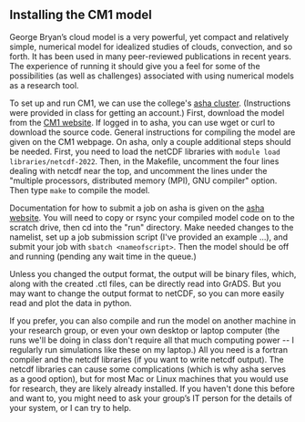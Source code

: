 ## Installing the CM1 model
George Bryan’s cloud model is a very powerful, yet compact and relatively simple, numerical model for idealized studies of clouds, convection, and so forth.  It has been used in many peer-reviewed publications in recent years. The experience of running it should give you a feel for some of the possibilities (as well as challenges) associated with using numerical models as a research tool.

To set up and run CM1, we can use the college's [asha cluster](https://www.engr.colostate.edu/ets/asha-cluster/). (Instructions were provided in class for getting an account.) First, download the model from the [CM1 website](https://www2.mmm.ucar.edu/people/bryan/cm1/). If logged in to asha, you can use wget or curl to download the source code. General instructions for compiling the model are given on the CM1 webpage. On asha, only a couple additional steps should be needed. First, you need to load the netCDF libraries with `module load libraries/netcdf-2022`. Then, in the Makefile, uncomment the four lines dealing with netcdf near the top, and uncomment the lines under the "multiple processors, distributed memory (MPI), GNU compiler" option. Then type `make` to compile the model. 

Documentation for how to submit a job on asha is given on the [asha website](https://www.engr.colostate.edu/ets/asha-cluster/). You will need to copy or rsync your compiled model code on to the scratch drive, then cd into the "run" directory. Make needed changes to the namelist, set up a job submission script (I've provided an example ...), and submit your job with `sbatch <nameofscript>`. Then the model should be off and running (pending any wait time in the queue.)  

Unless you changed the output format, the output will be binary files, which, along with the created .ctl files, can be directly read into GrADS. But you may want to change the output format to netCDF, so you can more easily read and plot the data in python.

If you prefer, you can also compile and run the model on another machine in your research group, or even your own desktop or laptop computer (the runs we'll be doing in class don't require all that much computing power -- I regularly run simulations like these on my laptop.) All you need is a fortran compiler and the netcdf libraries (if you want to write netcdf output). The netcdf libraries can cause some complications (which is why asha serves as a good option), but for most Mac or Linux machines that you would use for research, they are likely already installed. If you haven't done this before and want to, you might need to ask your group’s IT person for the details of your system, or I can try to help.
